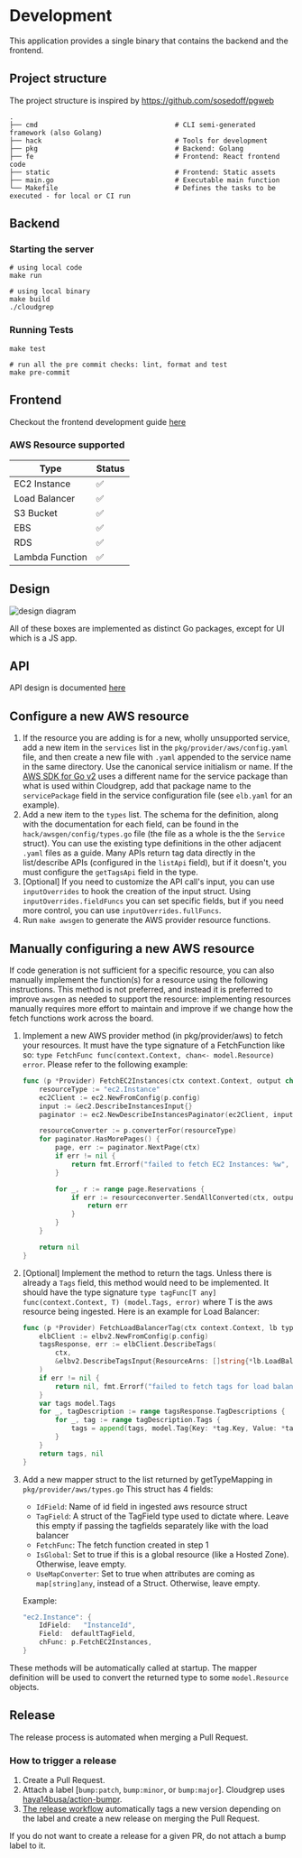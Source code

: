 # Development

This application provides a single binary that contains the backend and the frontend.

## Project structure

The project structure is inspired by https://github.com/sosedoff/pgweb

    .
    ├── cmd                                  # CLI semi-generated framework (also Golang)
    ├── hack                                 # Tools for development
    ├── pkg                                  # Backend: Golang
    ├── fe                                   # Frontend: React frontend code
    ├── static                               # Frontend: Static assets
    ├── main.go                              # Executable main function
    └── Makefile                             # Defines the tasks to be executed - for local or CI run

## Backend

### Starting the server

```shell
# using local code
make run
```

```shell
# using local binary
make build
./cloudgrep
```

### Running Tests

```shell
make test
```

```shell
# run all the pre commit checks: lint, format and test
make pre-commit
```

## Frontend
Checkout the frontend development guide [here](https://github.com/run-x/cloudgrep/blob/main/fe/README.md)

### AWS Resource supported

| Type            |  Status |
|-----------------| ----------- |
| EC2 Instance    |  :white_check_mark: |
| Load Balancer   |  :white_check_mark: |
| S3 Bucket       |  :white_check_mark: |
| EBS             |  :white_check_mark: |
| RDS             |  :white_check_mark: |
| Lambda Function |  :white_check_mark: |

## Design

![design diagram](img/cloudgrep-design.png)

All of these boxes are implemented as distinct Go packages, except for UI which is a JS app.

## API
API design is documented [here](https://github.com/run-x/cloudgrep/blob/main/API.md)

## Configure a new AWS resource
1. If the resource you are adding is for a new, wholly unsupported service, add a new item in the `services` list in the `pkg/provider/aws/config.yaml` file, and then create a new file with `.yaml` appended to the service name in the same directory.
    Use the canonical service initialism or name.
    If the [AWS SDK for Go v2](https://pkg.go.dev/github.com/aws/aws-sdk-go-v2) uses a different name for the service package than what is used within Cloudgrep, add that package name to the `servicePackage` field in the service configuration file (see `elb.yaml` for an example).
2. Add a new item to the `types` list.
    The schema for the definition, along with the documentation for each field, can be found in the `hack/awsgen/config/types.go` file (the file as a whole is the the `Service` struct).
    You can use the existing type definitions in the other adjacent `.yaml` files as a guide.
    Many APIs return tag data directly in the list/describe APIs (configured in the `listApi` field), but if it doesn't,
    you must configure the `getTagsApi` field in the type.
3. \[Optional\] If you need to customize the API call's input, you can use `inputOverrides` to hook the creation of the input struct.
    Using `inputOverrides.fieldFuncs` you can set specific fields, but if you need more control, you can use `inputOverrides.fullFuncs`.
4. Run `make awsgen` to generate the AWS provider resource functions.

## Manually configuring a new AWS resource
If code generation is not sufficient for a specific resource, you can also manually implement the function(s) for a resource using the following instructions.
This method is not preferred, and instead it is preferred to improve `awsgen` as needed to support the resource:
implementing resources manually requires more effort to maintain and improve if we change how the fetch functions work across the board.

1. Implement a new AWS provider method (in pkg/provider/aws) to fetch your resources. It must have the type
   signature of a FetchFunction like so: `type FetchFunc func(context.Context, chan<- model.Resource) error`.
   Please refer to the following example:
   ```go
   func (p *Provider) FetchEC2Instances(ctx context.Context, output chan<- model.Resource) error {
       resourceType := "ec2.Instance"
       ec2Client := ec2.NewFromConfig(p.config)
       input := &ec2.DescribeInstancesInput{}
       paginator := ec2.NewDescribeInstancesPaginator(ec2Client, input)

       resourceConverter := p.converterFor(resourceType)
       for paginator.HasMorePages() {
           page, err := paginator.NextPage(ctx)
           if err != nil {
               return fmt.Errorf("failed to fetch EC2 Instances: %w", err)
           }

           for _, r := range page.Reservations {
               if err := resourceconverter.SendAllConverted(ctx, output, resourceConverter, r.Instances); err != nil {
                   return err
               }
           }
       }

       return nil
   }
   ```
2. [Optional] Implement the method to return the tags. Unless there is already a `Tags` field, this method would need
    to be implemented. It should have the type signature `type tagFunc[T any] func(context.Context, T) (model.Tags, error)`
    where T is the aws resource being ingested. Here is an example for Load Balancer:
   ```go
   func (p *Provider) FetchLoadBalancerTag(ctx context.Context, lb types.LoadBalancer) (model.Tags, error) {
       elbClient := elbv2.NewFromConfig(p.config)
       tagsResponse, err := elbClient.DescribeTags(
           ctx,
           &elbv2.DescribeTagsInput{ResourceArns: []string{*lb.LoadBalancerArn}},
       )
       if err != nil {
           return nil, fmt.Errorf("failed to fetch tags for load balancer %v: %w", *lb.LoadBalancerArn, err)
       }
       var tags model.Tags
       for _, tagDescription := range tagsResponse.TagDescriptions {
           for _, tag := range tagDescription.Tags {
               tags = append(tags, model.Tag{Key: *tag.Key, Value: *tag.Value})
           }
       }
       return tags, nil
   }
    ```
3. Add a new mapper struct to the list returned by getTypeMapping in `pkg/provider/aws/types.go`
   This struct has 4 fields:
   * `IdField`: Name of id field in ingested aws resource struct
   * `TagField`: A struct of the TagField type used to dictate where. Leave this empty if passing the tagfields separately like with the load balancer
   * `FetchFunc`: The fetch function created in step 1
   * `IsGlobal`: Set to true if this is a global resource (like a Hosted Zone). Otherwise, leave empty.
   * `UseMapConverter`: Set to true when attributes are coming as `map[string]any`, instead of a Struct. Otherwise, leave empty.
   
   Example:
   ```go
   "ec2.Instance": {
       IdField:   "InstanceId",
       Field:  defaultTagField,
       chFunc: p.FetchEC2Instances,
   }
   ```


These methods will be automatically called at startup.
The mapper definition will be used to convert the returned type to some `model.Resource` objects.

## Release

The release process is automated when merging a Pull Request.

### How to trigger a release

1. Create a Pull Request.
1. Attach a label [`bump:patch`, `bump:minor`, or `bump:major`]. Cloudgrep uses [haya14busa/action-bumpr](https://github.com/haya14busa/action-bumpr).
1. [The release workflow](.github/workflows/release.yml) automatically tags a
   new version depending on the label and create a new release on merging the
   Pull Request.

If you do not want to create a release for a given PR, do not attach a bump label to it.

